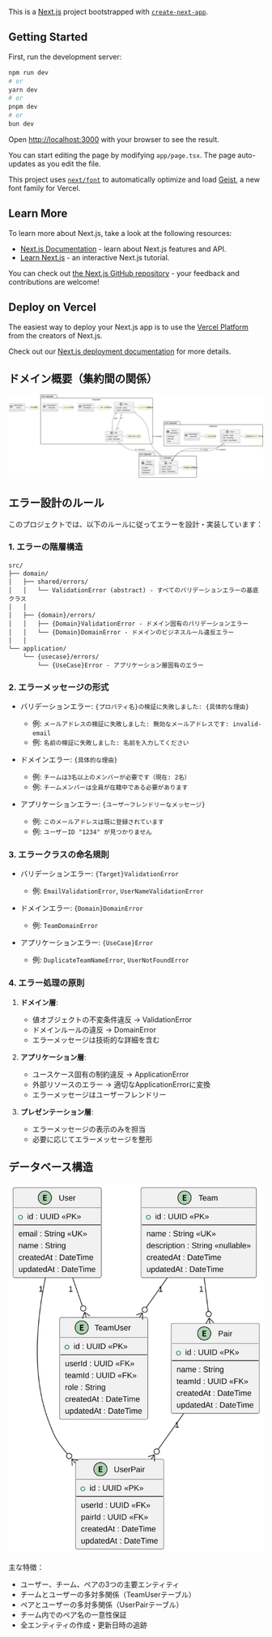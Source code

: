 This is a [Next.js](https://nextjs.org) project bootstrapped with [`create-next-app`](https://nextjs.org/docs/app/api-reference/cli/create-next-app).

## Getting Started

First, run the development server:

```bash
npm run dev
# or
yarn dev
# or
pnpm dev
# or
bun dev
```

Open [http://localhost:3000](http://localhost:3000) with your browser to see the result.

You can start editing the page by modifying `app/page.tsx`. The page auto-updates as you edit the file.

This project uses [`next/font`](https://nextjs.org/docs/app/building-your-application/optimizing/fonts) to automatically optimize and load [Geist](https://vercel.com/font), a new font family for Vercel.

## Learn More

To learn more about Next.js, take a look at the following resources:

- [Next.js Documentation](https://nextjs.org/docs) - learn about Next.js features and API.
- [Learn Next.js](https://nextjs.org/learn) - an interactive Next.js tutorial.

You can check out [the Next.js GitHub repository](https://github.com/vercel/next.js) - your feedback and contributions are welcome!

## Deploy on Vercel

The easiest way to deploy your Next.js app is to use the [Vercel Platform](https://vercel.com/new?utm_medium=default-template&filter=next.js&utm_source=create-next-app&utm_campaign=create-next-app-readme) from the creators of Next.js.

Check out our [Next.js deployment documentation](https://nextjs.org/docs/app/building-your-application/deploying) for more details.

## ドメイン概要（集約間の関係）

![Domain Overview](docs/domain/DomainOverview.svg)

## エラー設計のルール

このプロジェクトでは、以下のルールに従ってエラーを設計・実装しています：

### 1. エラーの階層構造

```
src/
├── domain/
│   ├── shared/errors/
│   │   └── ValidationError (abstract) - すべてのバリデーションエラーの基底クラス
│   │
│   ├── {domain}/errors/
│   │   ├── {Domain}ValidationError - ドメイン固有のバリデーションエラー
│   │   └── {Domain}DomainError - ドメインのビジネスルール違反エラー
│   │
└── application/
    └── {usecase}/errors/
        └── {UseCase}Error - アプリケーション層固有のエラー
```

### 2. エラーメッセージの形式

- バリデーションエラー: `{プロパティ名}の検証に失敗しました: {具体的な理由}`
  - 例: `メールアドレスの検証に失敗しました: 無効なメールアドレスです: invalid-email`
  - 例: `名前の検証に失敗しました: 名前を入力してください`

- ドメインエラー: `{具体的な理由}`
  - 例: `チームは3名以上のメンバーが必要です（現在: 2名）`
  - 例: `チームメンバーは全員が在籍中である必要があります`

- アプリケーションエラー: `{ユーザーフレンドリーなメッセージ}`
  - 例: `このメールアドレスは既に登録されています`
  - 例: `ユーザーID "1234" が見つかりません`

### 3. エラークラスの命名規則

- バリデーションエラー: `{Target}ValidationError`
  - 例: `EmailValidationError`, `UserNameValidationError`

- ドメインエラー: `{Domain}DomainError`
  - 例: `TeamDomainError`

- アプリケーションエラー: `{UseCase}Error`
  - 例: `DuplicateTeamNameError`, `UserNotFoundError`

### 4. エラー処理の原則

1. **ドメイン層**:
   - 値オブジェクトの不変条件違反 → ValidationError
   - ドメインルールの違反 → DomainError
   - エラーメッセージは技術的な詳細を含む

2. **アプリケーション層**:
   - ユースケース固有の制約違反 → ApplicationError
   - 外部リソースのエラー → 適切なApplicationErrorに変換
   - エラーメッセージはユーザーフレンドリー

3. **プレゼンテーション層**:
   - エラーメッセージの表示のみを担当
   - 必要に応じてエラーメッセージを整形

## データベース構造

![Database ER Diagram](docs/database/er.svg)

主な特徴：
- ユーザー、チーム、ペアの3つの主要エンティティ
- チームとユーザーの多対多関係（TeamUserテーブル）
- ペアとユーザーの多対多関係（UserPairテーブル）
- チーム内でのペア名の一意性保証
- 全エンティティの作成・更新日時の追跡